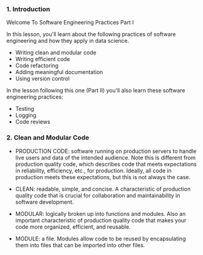 ### 1. Introduction

Welcome To Software Engineering Practices Part I

In this lesson, you'll learn about the following practices of software engineering and how they apply in data science.

* Writing clean and modular code
* Writing efficient code
* Code refactoring
* Adding meaningful documentation
* Using version control

In the lesson following this one (Part II) you'll also learn these software engineering practices:

* Testing
* Logging
* Code reviews


### 2. Clean and Modular Code

* PRODUCTION CODE: software running on production servers to handle live users and data of the intended audience. Note this is different from production quality code, which describes code that meets expectations in reliability, efficiency, etc., for production. Ideally, all code in production meets these expectations, but this is not always the case.

* CLEAN: readable, simple, and concise. A characteristic of production quality code that is crucial for collaboration and maintainability in software development.

* MODULAR: logically broken up into functions and modules. Also an important characteristic of production quality code that makes your code more organized, efficient, and reusable.

* MODULE: a file. Modules allow code to be reused by encapsulating them into files that can be imported into other files.